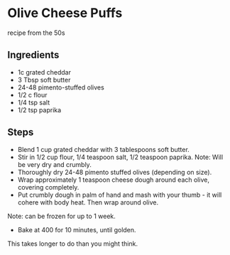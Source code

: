 # Olive Cheese Puffs

recipe from the 50s


## Ingredients

* 1c grated cheddar
* 3 Tbsp soft butter
* 24-48 pimento-stuffed olives
* 1/2 c flour
* 1/4 tsp salt
* 1/2 tsp paprika

## Steps

* Blend 1 cup grated cheddar with 3 tablespoons soft butter. 
* Stir in 1/2 cup flour, 1/4 teaspoon salt, 1/2 teaspoon paprika.  Note: Will be very dry and crumbly.
* Thoroughly dry 24-48 pimento stuffed olives \(depending on size\). 
* Wrap approximately 1 teaspoon cheese dough around each olive, covering completely. 
* Put crumbly dough in palm of hand and mash with your thumb - it will cohere with body heat. Then wrap around olive.

Note: can be frozen for up to 1 week.

* Bake at 400 for 10 minutes, until golden.

This takes longer to do than you might think.

